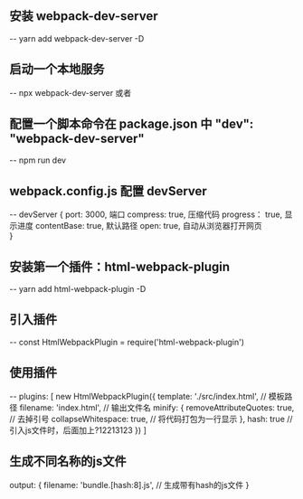 ## 安装 webpack-dev-server
-- yarn add webpack-dev-server -D

## 启动一个本地服务
-- npx webpack-dev-server
或者
## 配置一个脚本命令在 package.json 中  "dev": "webpack-dev-server"
-- npm run dev

## webpack.config.js 配置 devServer
-- devServer {
    port: 3000,         端口
    compress: true,     压缩代码
    progress： true,    显示进度
    contentBase: true,  默认路径
    open: true,         自动从浏览器打开网页     
}

## 安装第一个插件：html-webpack-plugin
-- yarn add html-webpack-plugin -D
## 引入插件
-- const HtmlWebpackPlugin = require('html-webpack-plugin')
## 使用插件
-- plugins: [
    new HtmlWebpackPlugin({
        template: './src/index.html',       // 模板路径
        filename: 'index.html',             // 输出文件名
        minify: {
            removeAttributeQuotes: true,    // 去掉引号
            collapseWhitespace: true,       // 将代码打包为一行显示
        },
        hash: true                          // 引入js文件时，后面加上?12213123
    })
]

## 生成不同名称的js文件
output: {
    filename: 'bundle.[hash:8].js',         // 生成带有hash的js文件
}